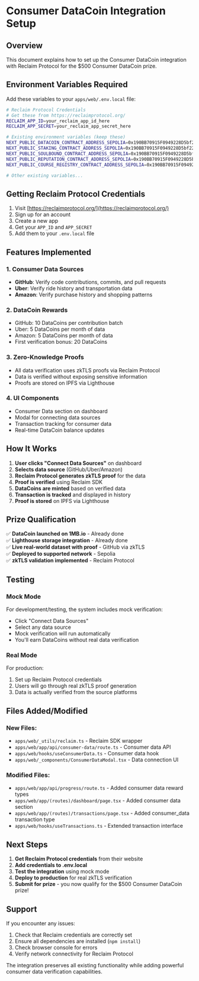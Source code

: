 # Consumer DataCoin Integration Setup

## Overview
This document explains how to set up the Consumer DataCoin integration with Reclaim Protocol for the $500 Consumer DataCoin prize.

## Environment Variables Required

Add these variables to your `apps/web/.env.local` file:

```bash
# Reclaim Protocol Credentials
# Get these from https://reclaimprotocol.org/
RECLAIM_APP_ID=your_reclaim_app_id_here
RECLAIM_APP_SECRET=your_reclaim_app_secret_here

# Existing environment variables (keep these)
NEXT_PUBLIC_DATACOIN_CONTRACT_ADDRESS_SEPOLIA=0x190BB70915F0949228D5bf22b3aD83AB54A1Be0D
NEXT_PUBLIC_STAKING_CONTRACT_ADDRESS_SEPOLIA=0x190BB70915F0949228D5bf22b3aD83AB54A1Be0D
NEXT_PUBLIC_SOULBOUND_CONTRACT_ADDRESS_SEPOLIA=0x190BB70915F0949228D5bf22b3aD83AB54A1Be0D
NEXT_PUBLIC_REPUTATION_CONTRACT_ADDRESS_SEPOLIA=0x190BB70915F0949228D5bf22b3aD83AB54A1Be0D
NEXT_PUBLIC_COURSE_REGISTRY_CONTRACT_ADDRESS_SEPOLIA=0x190BB70915F0949228D5bf22b3aD83AB54A1Be0D

# Other existing variables...
```

## Getting Reclaim Protocol Credentials

1. Visit [https://reclaimprotocol.org/](https://reclaimprotocol.org/)
2. Sign up for an account
3. Create a new app
4. Get your `APP_ID` and `APP_SECRET`
5. Add them to your `.env.local` file

## Features Implemented

### 1. Consumer Data Sources
- **GitHub**: Verify code contributions, commits, and pull requests
- **Uber**: Verify ride history and transportation data  
- **Amazon**: Verify purchase history and shopping patterns

### 2. DataCoin Rewards
- GitHub: 10 DataCoins per contribution batch
- Uber: 5 DataCoins per month of data
- Amazon: 5 DataCoins per month of data
- First verification bonus: 20 DataCoins

### 3. Zero-Knowledge Proofs
- All data verification uses zkTLS proofs via Reclaim Protocol
- Data is verified without exposing sensitive information
- Proofs are stored on IPFS via Lighthouse

### 4. UI Components
- Consumer Data section on dashboard
- Modal for connecting data sources
- Transaction tracking for consumer data
- Real-time DataCoin balance updates

## How It Works

1. **User clicks "Connect Data Sources"** on dashboard
2. **Selects data source** (GitHub/Uber/Amazon)
3. **Reclaim Protocol generates zkTLS proof** for the data
4. **Proof is verified** using Reclaim SDK
5. **DataCoins are minted** based on verified data
6. **Transaction is tracked** and displayed in history
7. **Proof is stored** on IPFS via Lighthouse

## Prize Qualification

✅ **DataCoin launched on 1MB.io** - Already done  
✅ **Lighthouse storage integration** - Already done  
✅ **Live real-world dataset with proof** - GitHub via zkTLS  
✅ **Deployed to supported network** - Sepolia  
✅ **zkTLS validation implemented** - Reclaim Protocol  

## Testing

### Mock Mode
For development/testing, the system includes mock verification:
- Click "Connect Data Sources" 
- Select any data source
- Mock verification will run automatically
- You'll earn DataCoins without real data verification

### Real Mode
For production:
1. Set up Reclaim Protocol credentials
2. Users will go through real zkTLS proof generation
3. Data is actually verified from the source platforms

## Files Added/Modified

### New Files:
- `apps/web/_utils/reclaim.ts` - Reclaim SDK wrapper
- `apps/web/app/api/consumer-data/route.ts` - Consumer data API
- `apps/web/hooks/useConsumerData.ts` - Consumer data hook
- `apps/web/_components/ConsumerDataModal.tsx` - Data connection UI

### Modified Files:
- `apps/web/app/api/progress/route.ts` - Added consumer data reward types
- `apps/web/app/(routes)/dashboard/page.tsx` - Added consumer data section
- `apps/web/app/(routes)/transactions/page.tsx` - Added consumer_data transaction type
- `apps/web/hooks/useTransactions.ts` - Extended transaction interface

## Next Steps

1. **Get Reclaim Protocol credentials** from their website
2. **Add credentials to .env.local**
3. **Test the integration** using mock mode
4. **Deploy to production** for real zkTLS verification
5. **Submit for prize** - you now qualify for the $500 Consumer DataCoin prize!

## Support

If you encounter any issues:
1. Check that Reclaim credentials are correctly set
2. Ensure all dependencies are installed (`npm install`)
3. Check browser console for errors
4. Verify network connectivity for Reclaim Protocol

The integration preserves all existing functionality while adding powerful consumer data verification capabilities.
